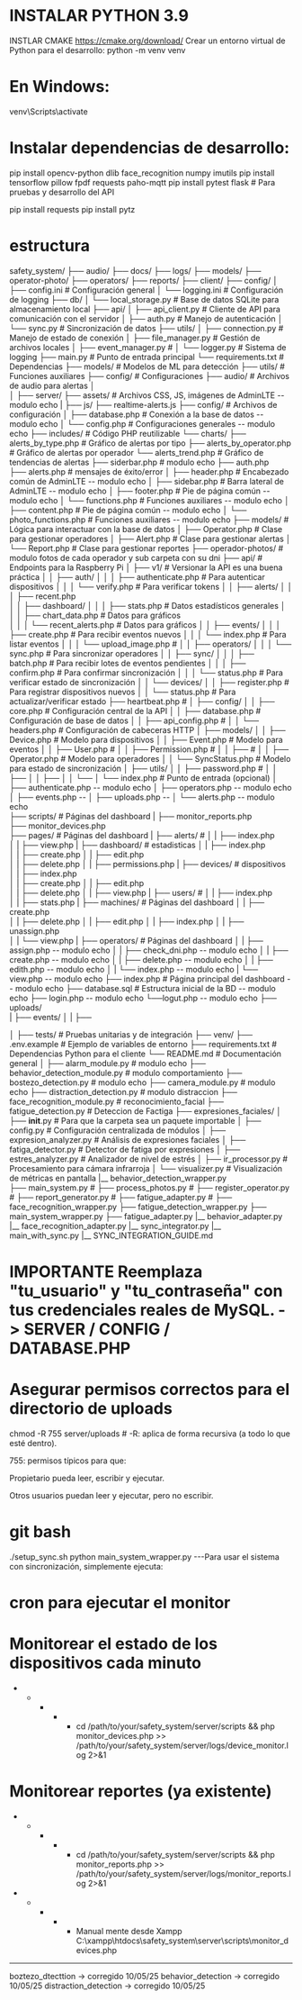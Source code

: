 # INSTALAR PYTHON 3.9 
INSTLAR CMAKE     https://cmake.org/download/
Crear un entorno virtual de Python para el desarrollo: 
python -m venv venv
# En Windows:
venv\Scripts\activate

# Instalar dependencias de desarrollo: 
pip install opencv-python dlib face_recognition numpy imutils
pip install tensorflow pillow fpdf requests paho-mqtt
pip install pytest flask # Para pruebas y desarrollo del API

pip install requests
pip install pytz


# estructura

safety_system/
├── audio/
├── docs/
├── logs/
├── models/
├── operator-photo/
├── operators/
├── reports/
├── client/
    ├── config/
    │   ├── config.ini        # Configuración general
    │   └── logging.ini       # Configuración de logging
    ├── db/
    │   └── local_storage.py  # Base de datos SQLite para almacenamiento local
    ├── api/
    │   ├── api_client.py     # Cliente de API para comunicación con el servidor
    │   ├── auth.py           # Manejo de autenticación
    │   └── sync.py           # Sincronización de datos
    ├── utils/
    │   ├── connection.py     # Manejo de estado de conexión
    │   ├── file_manager.py   # Gestión de archivos locales
    │   ├── event_manager.py   # 
    │   └── logger.py         # Sistema de logging
    ├── main.py               # Punto de entrada principal
    └── requirements.txt      # Dependencias
    ├── models/              # Modelos de ML para detección
    ├── utils/               # Funciones auxiliares
    ├── config/              # Configuraciones
    ├── audio/               # Archivos de audio para alertas
│   
│
├── server/
    ├── assets/            # Archivos CSS, JS, imágenes de AdminLTE -- modulo echo
    |   ├── js/
            ├── realtime-alerts.js
    ├── config/            # Archivos de configuración
    │   ├── database.php   # Conexión a la base de datos  -- modulo echo
    │   └── config.php     # Configuraciones generales -- modulo echo
    ├── includes/          # Código PHP reutilizable
        └── charts/
            ├── alerts_by_type.php # Gráfico de alertas por tipo
            ├── alerts_by_operator.php # Gráfico de alertas por operador
            └── alerts_trend.php   # Gráfico de tendencias de alertas
        ├── siderbar.php    # modulo echo
        ├── auth.php   
        ├── alerts.php   # mensajes de éxito/error
    │   ├── header.php     # Encabezado común de AdminLTE -- modulo echo
    │   ├── sidebar.php    # Barra lateral de AdminLTE -- modulo echo
    │   ├── footer.php     # Pie de página común -- modulo echo
    │   └── functions.php  # Funciones auxiliares -- modulo echo
    │   ├── content.php     # Pie de página común -- modulo echo
    │   └── photo_functions.php  # Funciones auxiliares -- modulo echo
    ├── models/            # Lógica para interactuar con la base de datos
    │   ├── Operator.php   # Clase para gestionar operadores
    │   ├── Alert.php      # Clase para gestionar alertas
    │   └── Report.php     # Clase para gestionar reportes
    ├── operador-photos/   # modulo fotos de cada operador y sub carpeta con su dni
    ├── api/                              # Endpoints para la Raspberry Pi
    │   ├── v1/                           # Versionar la API es una buena práctica
    │   │   ├── auth/
    │   │   │   ├── authenticate.php      # Para autenticar dispositivos
    │   │   │   └── verify.php            # Para verificar tokens
    │   │   ├── alerts/
    │   │   │   ├── recent.php      
    │   │   ├── dashboard/
    │   │   │   ├── stats.php                    # Datos estadísticos generales
    │   │   │   ├── chart_data.php    # Datos para gráficos                   
    │   │   │   └── recent_alerts.php            # Datos para gráficos
    │   │   ├── events/
    │   │   │   ├── create.php            # Para recibir eventos nuevos
    │   │   │   └── index.php             # Para listar eventos
    │   │   │   └── upload_image.php             # 
    │   │   ├── operators/
    │   │   │   └── sync.php              # Para sincronizar operadores
    │   │   ├── sync/
    │   │   │   ├── batch.php             # Para recibir lotes de eventos pendientes
    │   │   │   ├── confirm.php           # Para confirmar sincronización
    │   │   │   └── status.php            # Para verificar estado de sincronización
    │   │   └── devices/
    │   │       ├── register.php          # Para registrar dispositivos nuevos
    │   │       └── status.php            # Para actualizar/verificar estado
                ├── heartbeat.php         # 
    │   ├── config/
    │   │   ├── core.php                  # Configuración central de la API
    │   │   ├── database.php              # Configuración de base de datos
    │   │   ├── api_config.php            # 
    │   │   └── headers.php               # Configuración de cabeceras HTTP
    │   ├── models/
    │   │   ├── Device.php                # Modelo para dispositivos
    │   │   ├── Event.php                 # Modelo para eventos
    │   │   ├── User.php                 # 
    │   │   ├── Permission.php                 # 
    │   │   ├──                 # 
    │   │   ├── Operator.php              # Modelo para operadores
    │   │   └── SyncStatus.php            # Modelo para estado de sincronización
    │   ├── utils/
    │   │   ├── password.php          # 
    │   │   ├── 
    │   │   ├── 
    │   │   └── 
    │   └── index.php                     # Punto de entrada (opcional)
    │   ├── authenticate.php -- modulo echo
    │   ├── operators.php -- modulo echo
    │   ├── events.php -- 
    │   ├── uploads.php -- 
    │   └── alerts.php -- modulo echo   
    ├── scripts/             # Páginas del dashboard
    |   ├── monitor_reports.php  
        ├── monitor_devices.php  
    ├── pages/             # Páginas del dashboard
    |   ├── alerts/             # 
    │   |    ├── index.php     
    │   |    ├── view.php 
    |   ├── dashboard/             # estadisticas
    │   |    ├── index.php     
    │   |    ├── create.php
    │   |    ├── edit.php     
    │   |    ├── delete.php 
    │   |    ├── permissions.php 
    |   ├── devices/             # dispositivos
    │   |    ├── index.php     
    │   |    ├── create.php
    │   |    ├── edit.php     
    │   |    ├── delete.php 
    │   |    ├── view.php
    |   ├── users/             # 
    │   |    ├── index.php     
    │   |    ├── stats.php 
    |   ├── machines/             # Páginas del dashboard
    │   |    ├── create.php     
    │   |    ├── delete.php 
    │   |    ├── edit.php
    │   |    ├── index.php
    │   |    ├── unassign.php       
    │   |    └── view.php 
    |   ├── operators/             # Páginas del dashboard
    │   |    ├── assign.php     -- modulo echo
    │   |    ├── check_dni.php  -- modulo echo
    │   |    ├── create.php  -- modulo echo
    │   |    ├── delete.php -- modulo echo
    │   |    ├── edith.php      -- modulo echo 
    │   |    └── index.php  -- modulo echo
    |        └── view.php   -- modulo echo
    ├── index.php          # Página principal del dashboard -- modulo echo
    ├── database.sql       # Estructura inicial de la BD -- modulo echo
    ├── login.php -- modulo echo
    └──logut.php -- modulo echo
    ├── uploads/    
    |    ├── events/
│   |    ├──         
    
│
├── tests/                   # Pruebas unitarias y de integración
├── venv/
├── .env.example             # Ejemplo de variables de entorno
├── requirements.txt         # Dependencias Python para el cliente
└── README.md                # Documentación general
│
├── alarm_module.py  # modulo echo
├── behavior_detection_module.py  # modulo comportamiento 
├── bostezo_detection.py  # modulo echo
├── camera_module.py  # modulo echo
├── distraction_detection.py  # modulo distraccion
├── face_recognition_module.py  # reconocimiento_facial
├── fatigue_detection.py  # Deteccion de Factiga
├── expresiones_faciales/
│   ├── __init__.py                 # Para que la carpeta sea un paquete importable
│   ├── config.py                   # Configuración centralizada de módulos
│   ├── expresion_analyzer.py       # Análisis de expresiones faciales
│   ├── fatiga_detector.py          # Detector de fatiga por expresiones
│   ├── estres_analyzer.py          # Analizador de nivel de estrés
│   ├── ir_processor.py             # Procesamiento para cámara infrarroja
│   └── visualizer.py               # Visualización de métricas en pantalla
|__ behavior_detection_wrapper.py  
├── main_system.py   # 
├── process_photos.py  # 
├── register_operator.py  # 
├── report_generator.py  # 
├── fatigue_adapter.py #
├── face_recognition_wrapper.py
├── fatigue_detection_wrapper.py
├── main_system_wrapper.py
├── fatigue_adapter.py
|__ behavior_adapter.py
|__ face_recognition_adapter.py
|__ sync_integrator.py
|__ main_with_sync.py
|__ SYNC_INTEGRATION_GUIDE.md



# IMPORTANTE Reemplaza "tu_usuario" y "tu_contraseña" con tus credenciales reales de MySQL. -> SERVER / CONFIG / DATABASE.PHP

# Asegurar permisos correctos para el directorio de uploads
chmod -R 755 server/uploads # -R: aplica de forma recursiva (a todo lo que esté dentro).

755: permisos típicos para que:

Propietario pueda leer, escribir y ejecutar.

Otros usuarios puedan leer y ejecutar, pero no escribir.

# git bash
./setup_sync.sh
python main_system_wrapper.py ---Para usar el sistema con sincronización, simplemente ejecuta:

# cron para ejecutar el monitor
# Monitorear el estado de los dispositivos cada minuto
* * * * * cd /path/to/your/safety_system/server/scripts && php monitor_devices.php >> /path/to/your/safety_system/server/logs/device_monitor.log 2>&1

# Monitorear reportes (ya existente)
* * * * * cd /path/to/your/safety_system/server/scripts && php monitor_reports.php >> /path/to/your/safety_system/server/logs/monitor_reports.log 2>&1

* * * * * Manual mente desde Xampp 
 C:\xampp\htdocs\safety_system\server\scripts\monitor_devices.php

 _________________
 boztezo_dtecttion -> corregido 10/05/25
 behavior_detection -> corregido 10/05/25
 distraction_detection -> corregido 10/05/25
